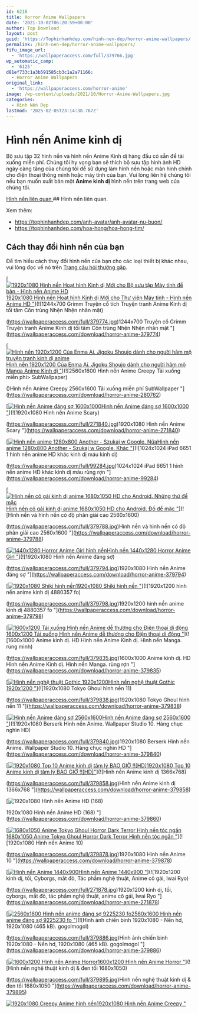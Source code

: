 ```yaml
---
id: 6218
title: Horror Anime Wallpapers
date: '2021-10-02T06:20:59+00:00'
author: Top Download
layout: post
guid: 'https://Tophinhanhdep.com/hinh-nen-dep/horror-anime-wallpapers/'
permalink: /hinh-nen-dep/horror-anime-wallpapers/
fifu_image_url:
  - 'https://wallpaperaccess.com/full/379766.jpg'
wp_automatic_camp:
  - '6125'
d81ef733c1a3b591585cb3c1a2a71166:
  - Horror Anime Wallpapers
original_link:
  - 'https://wallpaperaccess.com/horror-anime'
image: /wp-content/uploads/2021/10/Horror-Anime-Wallpapers.jpg
categories:
  - Hình Nền Đẹp
lastmod: '2025-02-05T23:14:38.767Z'
---
```

# Hình nền Anime kinh dị

Bộ sưu tập 32 hình nền và hình nền Anime Kinh dị hàng đầu có sẵn để tải xuống miễn phí. Chúng tôi hy vọng bạn sẽ thích bộ sưu tập hình ảnh HD ngày càng tăng của chúng tôi để sử dụng làm hình nền hoặc màn hình chính cho điện thoại thông minh hoặc máy tính của bạn. Vui lòng liên hệ chúng tôi nếu bạn muốn xuất bản một **Anime kinh dị** hình nền trên trang web của chúng tôi.

[Hình nền liên quan ](#related) ## Hình nền liên quan.

   
 Xem thêm:

   
- <https://tophinhanhdep.com/anh-avatar/anh-avatar-nu-buon/>
- <https://tophinhanhdep.com/hoa-hong/hoa-hong-tim/>

## Cách thay đổi hình nền của bạn

Để tìm hiểu cách thay đổi hình nền của bạn cho các loại thiết bị khác nhau, vui lòng đọc về nó trên [Trang câu hỏi thường gặp](https://tophinhanhdep.com/faq/).

  
[[![1920x1080 Hình nền Hoạt hình Kinh dị Mới cho Bộ sưu tập Máy tính để bàn - Hình nền Anime HD](https://wallpaperaccess.com/full/379766.jpg)1920x1080 Hình nền Hoạt hình Kinh dị Mới cho Thư viện Máy tính - Hình nền Anime HD "](https://wallpaperaccess.com/download/horror-anime-379766)](![1244x700 Grimm Truyện cổ tích Truyện tranh Anime Kinh dị tối tăm Côn trùng Nhện Nhện nhăn mặt)

(https://wallpaperaccess.com/full/379774.jpg)1244x700 Truyện cổ Grimm Truyện tranh Anime Kinh dị tối tăm Côn trùng Nhện Nhện nhăn mặt "](https://wallpaperaccess.com/download/horror-anime-379774)

[[![Hình nền 1920x1200 Của Enma Ai.  Jigoku Shoujo dành cho người hâm mộ truyện tranh kinh dị anime](https://wallpaperaccess.com/full/379775.jpg)Hình nền 1920x1200 Của Enma Ai. Jigoku Shoujo dành cho người hâm mộ Manga Anime Kinh dị "](https://wallpaperaccess.com/download/horror-anime-379775)](![2560x1600 Hình nền Anime Creepy Tải xuống miễn phí> SubWallpaper)

()Hình nền Anime Creepy 2560x1600 Tải xuống miễn phí SubWallpaper "](https://wallpaperaccess.com/download/horror-anime-280762)

[[![Hình nền Anime đáng sợ 1600x1000](https://wallpaperaccess.com/full/379781.jpg)Hình nền Anime đáng sợ 1600x1000 "](https://wallpaperaccess.com/download/horror-anime-379781)](![1920x1080 Hình nền Anime Scary)

(https://wallpaperaccess.com/full/271840.jpg)1920x1080 Hình nền Anime Scary "](https://wallpaperaccess.com/download/horror-anime-271840)

[[![Hình nền anime 1280x800 Another - Szukaj w Google.  Nữa](https://wallpaperaccess.com/full/379784.jpg)Hình nền anime 1280x800 Another - Szukaj w Google. Khác "](https://wallpaperaccess.com/download/horror-anime-379784)](![1024x1024 iPad 6651 1 hình nền anime HD khác kinh dị máu kinh dị)

(https://wallpaperaccess.com/full/99284.jpg)1024x1024 iPad 6651 1 hình nền anime HD khác kinh dị máu rùng rợn "](https://wallpaperaccess.com/download/horror-anime-99284)

[[![Hình nền cô gái kinh dị anime 1680x1050 HD cho Android.  Những thứ để mặc](https://wallpaperaccess.com/full/99336.jpg)Hình nền cô gái kinh dị anime 1680x1050 HD cho Android. Đồ để mặc "](https://wallpaperaccess.com/download/horror-anime-99336)](![Hình nền và hình nền có độ phân giải cao 2560x1600)

(https://wallpaperaccess.com/full/379788.jpg)Hình nền và hình nền có độ phân giải cao 2560x1600 "](https://wallpaperaccess.com/download/horror-anime-379788)

[[![1440x1280 Horror Anime Girl hình nền](https://wallpaperaccess.com/full/379793.jpg)Hình nền 1440x1280 Horror Anime Girl "](https://wallpaperaccess.com/download/horror-anime-379793)](![1920x1080 Hình nền Anime đáng sợ)

(https://wallpaperaccess.com/full/379794.jpg)1920x1080 Hình nền Anime đáng sợ "](https://wallpaperaccess.com/download/horror-anime-379794)

[[![1920x1080 Shiki hình nền](https://wallpaperaccess.com/full/379797.jpg)1920x1080 Shiki hình nền "](https://wallpaperaccess.com/download/horror-anime-379797)](![1920x1200 hình nền anime kinh dị 4880357 fo)

(https://wallpaperaccess.com/full/379798.jpg)1920x1200 hình nền anime kinh dị 4880357 fo "](https://wallpaperaccess.com/download/horror-anime-379798)

[[![1600x1200 Tải xuống Hình nền Anime dễ thương cho Điện thoại di động](https://wallpaperaccess.com/full/379829.jpg)1600x1200 Tải xuống Hình nền Anime dễ thương cho Điện thoại di động "](https://wallpaperaccess.com/download/horror-anime-379829)](![1600x1000 Anime kinh dị.  HD Hình nền Anime Kinh dị.  Hình nền Manga.  rùng mình)

(https://wallpaperaccess.com/full/379835.jpg)1600x1000 Anime kinh dị. HD Hình nền Anime Kinh dị. Hình nền Manga. rùng rợn "](https://wallpaperaccess.com/download/horror-anime-379835)

[[![Hình nền nghệ thuật Gothic 1920x1200](https://wallpaperaccess.com/full/379837.jpg)Hình nền nghệ thuật Gothic 1920x1200 "](https://wallpaperaccess.com/download/horror-anime-379837)](![1920x1080 Tokyo Ghoul hình nền 11)

(https://wallpaperaccess.com/full/379838.jpg)1920x1080 Tokyo Ghoul hình nền 11 "](https://wallpaperaccess.com/download/horror-anime-379838)

[[![Hình nền Anime đáng sợ 2560x1600](https://wallpaperaccess.com/full/271886.jpg)Hình nền Anime đáng sợ 2560x1600 "](https://wallpaperaccess.com/download/horror-anime-271886)](![1920x1080 Berserk Hình nền Anime.  Wallpaper Studio 10. Hàng chục nghìn HD)

(https://wallpaperaccess.com/full/379840.jpg)1920x1080 Berserk Hình nền Anime. Wallpaper Studio 10. Hàng chục nghìn HD "](https://wallpaperaccess.com/download/horror-anime-379840)

[[![1920x1080 Top 10 Anime kinh dị tâm lý BAO GIỜ !![HD]](https://wallpaperaccess.com/full/379846.jpg)1920x1080 Top 10 Anime kinh dị tâm lý BAO GIỜ !!\[HD\]"](https://wallpaperaccess.com/download/horror-anime-379846)](![Hình nền Anime kinh dị 1366x768)

(https://wallpaperaccess.com/full/379858.jpg)Hình nền Anime kinh dị 1366x768 "](https://wallpaperaccess.com/download/horror-anime-379858)

[![1920x1080 Hình nền Anime HD (168)](https://wallpaperaccess.com/full/379860.png)

1920x1080 Hình nền Anime HD (168) "](https://wallpaperaccess.com/download/horror-anime-379860)

[[![1680x1050 Anime Tokyo Ghoul Horror Dark Terror Hình nền tóc ngắn](https://wallpaperaccess.com/full/379874.jpg)1680x1050 Anime Tokyo Ghoul Horror Dark Terror Hình nền tóc ngắn "](https://wallpaperaccess.com/download/horror-anime-379874)](![1920x1080 Hình nền Anime 10)

(https://wallpaperaccess.com/full/379878.jpg)1920x1080 Hình nền Anime 10 "](https://wallpaperaccess.com/download/horror-anime-379878)

[[![Hình nền Anime 1440x900](https://wallpaperaccess.com/full/99293.jpg)Hình nền Anime 1440x900 "](https://wallpaperaccess.com/download/horror-anime-99293)](![1920x1200 kinh dị, tối, Cyborgs, mắt đỏ, Tác phẩm nghệ thuật, Anime cô gái, Iwai Ryo)

(https://wallpaperaccess.com/full/271878.jpg)1920x1200 kinh dị, tối, cyborgs, mắt đỏ, tác phẩm nghệ thuật, anime cô gái, Iwai Ryo "](https://wallpaperaccess.com/download/horror-anime-271878)

[[![2560x1600 Hình nền anime đáng sợ 9225230 fo](https://wallpaperaccess.com/full/379882.jpg)2560x1600 Hình nền anime đáng sợ 9225230 fo "](https://wallpaperaccess.com/download/horror-anime-379882)](![Hình ảnh chiến binh 1920x1080 - Nền hd, 1920x1080 (465 kB).  gogolmogol)

(https://wallpaperaccess.com/full/379886.jpg)Hình ảnh chiến binh 1920x1080 - Nền hd, 1920x1080 (465 kB). gogolmogol "](https://wallpaperaccess.com/download/horror-anime-379886)

[[![1600x1200 Hình nền Anime Horror](https://wallpaperaccess.com/full/271835.jpg)1600x1200 Hình nền Anime Horror "](https://wallpaperaccess.com/download/horror-anime-271835)](![Hình nền nghệ thuật kinh dị & đen tối 1680x1050)

(https://wallpaperaccess.com/full/379895.jpg)Hình nền nghệ thuật kinh dị &amp; đen tối 1680x1050 "](https://wallpaperaccess.com/download/horror-anime-379895)

[![1920x1080 Creepy Anime hình nền](https://wallpaperaccess.com/full/99252.jpg)1920x1080 Hình nền Anime Creepy "](https://wallpaperaccess.com/download/horror-anime-99252)
